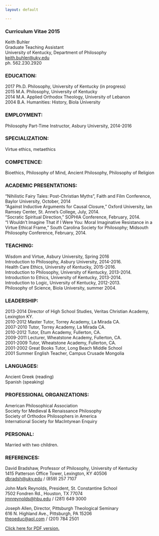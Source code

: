 ```yaml
---
layout: default

--- 
```


### Curriculum Vitae 2015 ##

Keith Buhler   
Graduate Teaching Assistant  
University of Kentucky, Department of Philosophy  
[keith.buhler@uky.edu](emailto:keith.buhler@uky.edu)  
ph. 562.230.2920

### EDUCATION: ###
2017 Ph.D. Philosophy, University of Kentucky (in progress)  
2015 M.A. Philosophy, University of Kentucky  
2014 M.A. Applied Orthodox Theology, University of Lebanon  
2004 B.A. Humanities: History, Biola University 


### EMPLOYMENT: ###
Philosophy Part-Time Instructor, Asbury University, 2014-2016 

### SPECIALIZATION: ###
Virtue ethics, metaethics

### COMPETENCE: 
Bioethics, Philosophy of Mind, Ancient Philosophy, Philosophy of Religion

### ACADEMIC PRESENTATIONS: ###
“Nihilistic Fairy Tales: Post-Christian Myths”, Faith and Film Conference, Baylor University, October, 2014     
“Against Inductive Arguments for Causal Closure,” Oxford University, Ian Ramsey Center, St. Anne’s College, July, 2014.   
“Socratic Spiritual Direction,” SOPHIA Conference, February, 2014.   
“I Wouldn’t Imagine That if I Were You: Moral Imaginative Resistance in a Virtue Ethical Frame,” South Carolina Society for Philosophy;  Midsouth Philosophy Conference, February, 2014. 

### TEACHING: ###
Wisdom and Virtue, Asbury University, Spring 2016    
Introduction to Philosophy, Asbury University, 2014-2016.    
Health Care Ethics, University of Kentucky, 2015-2016.  
Introduction to Philosophy, University of Kentucky, 2013-2014.   
Introduction to Ethics, University of Kentucky, 2013-2014.  
Introduction to Logic, University of Kentucky, 2012-2013.     
Philosophy of Science, Biola University, summer 2004.   


### LEADERSHIP: ###
2013-2014   Director of High School Studies, Veritas Christian Academy, Lexington KY.   
2010-2012   Master Tutor, Torrey Academy, La Mirada CA.  
2007-2010   Tutor, Torrey Academy, La Mirada CA.  
2010-2012   Tutor, Etum Academy, Fullerton, CA.  
2009-2011   Lecturer, Wheatstone Academy, Fullerton, CA.   
2001-2009   Tutor, Wheatstone Academy, Fullerton, CA.   
2001-2002   Great Books Tutor, Long Beach Middle School  
2001        Summer English Teacher, Campus Crusade Mongolia  


### LANGUAGES: ###
Ancient Greek (reading)  
Spanish  (speaking)  

### PROFESSIONAL ORGANIZATIONS:
American Philosophical Association  
Society for Medieval & Renaissance Philosophy  
Society of Orthodox Philosophers in America  
International Society for MacIntyrean Enquiry  


### PERSONAL:
Married with two children.

### REFERENCES:
David Bradshaw, Professor of Philosophy, University of Kentucky  
1415 Patterson Office Tower, Lexington, KY 40506  
dbradsh@uky.edu / (859) 257 7107

John Mark Reynolds, President, St. Constantine School  
7502 Fondren Rd., Houston, TX 77074  
jmnreynolds@hbu.edu / (281) 649 3000

Joseph Allen, Director, Pittsburgh Theological Seminary  
616 N. Highland Ave., Pittsburgh, PA 15206  
theoeduc@aol.com / (201) 784 2501  


[Click here for PDF version.](http://circularreason.github.io/cv.pdf)